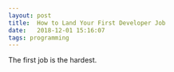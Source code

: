 ```yaml
---
layout: post
title:  How to Land Your First Developer Job
date:   2018-12-01 15:16:07
tags: programming
---
```


The first job is the hardest.
